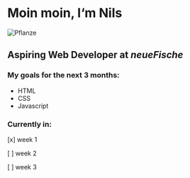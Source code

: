 # Moin moin, I‘m Nils

![Pflanze](https://user-images.githubusercontent.com/125801955/236850362-d1336789-fe62-4eea-8abc-2af267625983.png)

## Aspiring Web Developer at _neueFische_

### My goals for the next 3 months:

- HTML
- CSS
- Javascript


### Currently in:

[x] week 1

[ ] week 2

[ ] week 3
